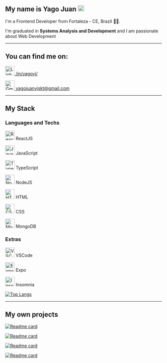 ## My name is **Yago Juan** <img src="https://pa1.narvii.com/6742/a44c3005865e034c9ecafdaceb4c8d3bf938d4ea_128.gif" alt="Emoji gif" width=20/>

I'm a Frontend Developer from Fortaleza - CE, Brazil :palm_tree::sunrise:.

I'm graduated in **Systems Analysis and Development** and I am passionate about Web Development

---

## You can find me on:

<a href="https://www.linkedin.com/in/yagoyj/" target="_blank"><img src="https://www.flaticon.com/svg/static/icons/svg/174/174857.svg" alt="Linkedin" width=30/> /in/yagoyj/</a>

<a href="https://mail.google.com/mail/u/0/#inbox?compose=GTvVlcSDZdGKqZJXhQZFrPsWcBtqhwMpxcQLWtmrkbwPxmcrqWFWnjDFGbCkNQkWzjgCsnDvMdJfp" target="_blank"><img src="https://www.flaticon.com/svg/static/icons/svg/732/732200.svg" alt="Gmail" width=30/> yagojuanyjskt@gmail.com</a>

---

## My Stack

### Languages and Techs
<img src="https://bognarjunior.files.wordpress.com/2018/03/if_react-js_logo_1174949.png" alt="ReactJS" width=30/> ReactJS

<img src="https://itexto.com.br/wp-content/uploads/2017/08/logotipo.png" alt="JavaScript" width=30/> JavaScript

<img src="https://gitconnected.com/public/images/tutorials/svg/typescript.svg" alt="TypeScript" width=30/> TypeScript

<img src="https://cdn.iconscout.com/icon/free/png-256/node-js-1174925.png" alt="NodeJS" width=30/> NodeJS

<img src="https://terminalroot.com.br/assets/img/html/html5.png" alt="HTML" width=30/> HTML

<img src="https://terminalroot.com.br/assets/img/css/css.png" alt="CSS" width=30/> CSS

<img src="https://4.bp.blogspot.com/-X7UPkOQjQuQ/WuHLUEM7SDI/AAAAAAAAAOY/rXGXSOfPP2ckF_cSOC3C5d3B_BhIgNcxACLcBGAs/s1600/mongodb%2B%25282%2529.png" alt="MongoDB" width=30/> MongoDB

### Extras

<img src="https://code.visualstudio.com/assets/favicon.ico" alt="VSCode" width=30/> VSCode

<img src="https://is3-ssl.mzstatic.com/image/thumb/Purple114/v4/3d/ea/d9/3dead9aa-8fec-a442-0ab3-a9fd52699bf8/source/256x256bb.jpg" alt="Expo" width=30/> Expo

<img src="https://insomnia.rest/images/twitter-card-icon.png" alt="Insomnia" width=30/> Insomnia

[![Top Langs](https://github-readme-stats.vercel.app/api/top-langs/?username=yagoyj&theme=darcula)](https://github.com/anuraghazra/github-readme-stats)

---

## My own projects

[![Readme card](https://github-readme-stats.vercel.app/api/pin/?username=yagoyj&repo=colala&theme=darcula)](https://github.com/anuraghazra/github-readme-stats)

[![Readme card](https://github-readme-stats.vercel.app/api/pin/?username=yagoyj&repo=minha-carteira&theme=darcula)](https://github.com/anuraghazra/github-readme-stats)

[![Readme card](https://github-readme-stats.vercel.app/api/pin/?username=yagoyj&repo=calculation-training-generator&theme=darcula)](https://github.com/anuraghazra/github-readme-stats)

[![Readme card](https://github-readme-stats.vercel.app/api/pin/?username=yagoyj&repo=list-of-names&theme=darcula)](https://github.com/anuraghazra/github-readme-stats)
